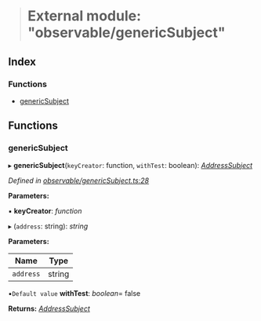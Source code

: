 > # External module: "observable/genericSubject"

## Index

### Functions

* [genericSubject](_observable_genericsubject_.md#genericsubject)

## Functions

###  genericSubject

▸ **genericSubject**(`keyCreator`: function, `withTest`: boolean): *[AddressSubject](../interfaces/_observable_types_.addresssubject.md)*

*Defined in [observable/genericSubject.ts:28](https://github.com/polkadot-js/ui/blob/e0e5423/packages/ui-keyring/src/observable/genericSubject.ts#L28)*

**Parameters:**

▪ **keyCreator**: *function*

▸ (`address`: string): *string*

**Parameters:**

Name | Type |
------ | ------ |
`address` | string |

▪`Default value`  **withTest**: *boolean*= false

**Returns:** *[AddressSubject](../interfaces/_observable_types_.addresssubject.md)*
